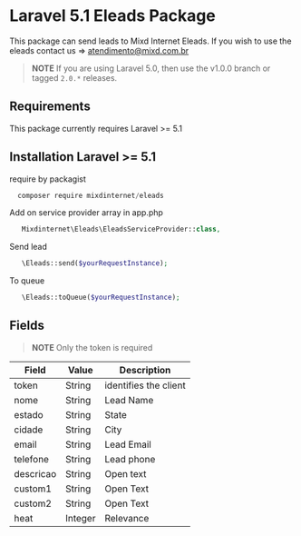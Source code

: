 # Laravel 5.1 Eleads Package

This package can send leads to Mixd Internet Eleads.
If you wish to use the eleads contact us => atendimento@mixd.com.br

> **NOTE** If you are using Laravel 5.0, then use the v1.0.0 branch or tagged `2.0.*` releases.

## Requirements
This package currently requires Laravel >= 5.1

## Installation Laravel >= 5.1 
require by packagist

```js
  composer require mixdinternet/eleads
```

Add on service provider array in app.php

```php
   Mixdinternet\Eleads\EleadsServiceProvider::class,
```

Send lead

```php
   \Eleads::send($yourRequestInstance);
```

To queue


```php
   \Eleads::toQueue($yourRequestInstance);
```

## Fields

> **NOTE** Only the token is required

Field | Value | Description
------|-------|------------
token | String | identifies the client
nome | String | Lead Name
estado | String | State
cidade | String | City
email | String | Lead Email
telefone | String | Lead phone
descricao | String | Open text
custom1 | String | Open Text
custom2 | String | Open Text
heat | Integer | Relevance